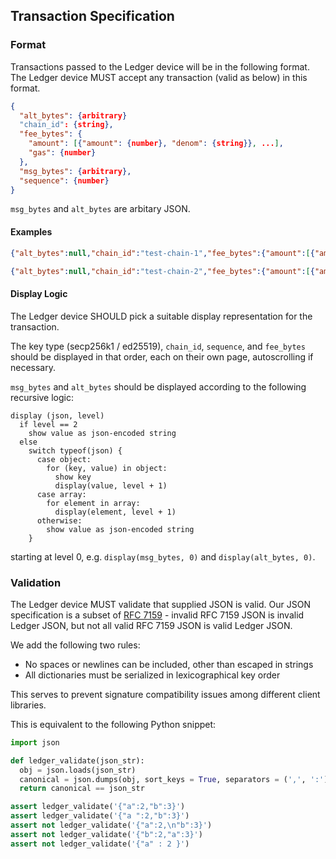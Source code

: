 Transaction Specification
-------------------------

### Format

Transactions passed to the Ledger device will be in the following format. The Ledger device MUST accept any transaction (valid as below) in this format.

```json
{
  "alt_bytes": {arbitrary}
  "chain_id": {string},
  "fee_bytes": {
    "amount": [{"amount": {number}, "denom": {string}}, ...],
    "gas": {number}
  },
  "msg_bytes": {arbitrary},
  "sequence": {number}
}
```

`msg_bytes` and `alt_bytes` are arbitary JSON.

#### Examples

```json
{"alt_bytes":null,"chain_id":"test-chain-1","fee_bytes":{"amount":[{"amount":5,"denom":"photon"}],"gas":10000},"msg_bytes":{"inputs":[{"address":"696E707574","coins":[{"amount":10,"denom":"atom"}]}],"outputs":[{"address":"6F7574707574","coins":[{"amount":10,"denom":"atom"}]}]},"sequence":1}
```

```json
{"alt_bytes":null,"chain_id":"test-chain-2","fee_bytes":{"amount":[{"amount":10,"denom":"photon"}],"gas":10000},"msg_bytes":{"shares":"100"},"sequence":2}
```

#### Display Logic

The Ledger device SHOULD pick a suitable display representation for the transaction.

The key type (secp256k1 / ed25519), `chain_id`, `sequence`, and `fee_bytes` should be displayed in that order, each on their own page, autoscrolling if necessary.

`msg_bytes` and `alt_bytes` should be displayed according to the following recursive logic:

```
display (json, level)
  if level == 2
    show value as json-encoded string
  else
    switch typeof(json) {
      case object:
        for (key, value) in object:
          show key
          display(value, level + 1)
      case array:
        for element in array:
          display(element, level + 1)
      otherwise:
        show value as json-encoded string
    }
```

starting at level 0, e.g. `display(msg_bytes, 0)` and `display(alt_bytes, 0)`.

### Validation

The Ledger device MUST validate that supplied JSON is valid. Our JSON specification is a subset of [RFC 7159](https://tools.ietf.org/html/rfc7159) - invalid RFC 7159 JSON is invalid Ledger JSON, but not all valid RFC 7159 JSON is valid Ledger JSON.

We add the following two rules:
- No spaces or newlines can be included, other than escaped in strings
- All dictionaries must be serialized in lexicographical key order

This serves to prevent signature compatibility issues among different client libraries.

This is equivalent to the following Python snippet:

```python
import json

def ledger_validate(json_str):
  obj = json.loads(json_str)
  canonical = json.dumps(obj, sort_keys = True, separators = (',', ':'))
  return canonical == json_str

assert ledger_validate('{"a":2,"b":3}')
assert ledger_validate('{"a ":2,"b":3}')
assert not ledger_validate('{"a":2,\n"b":3}')
assert not ledger_validate('{"b":2,"a":3}')
assert not ledger_validate('{"a" : 2 }')
```
